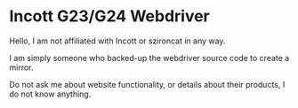 # Incott G23/G24 Webdriver
Hello, I am not affiliated with Incott or szironcat in any way.

I am simply someone who backed-up the webdriver source code to create a mirror.

Do not ask me about website functionality, or details about their products, I do not know anything.
